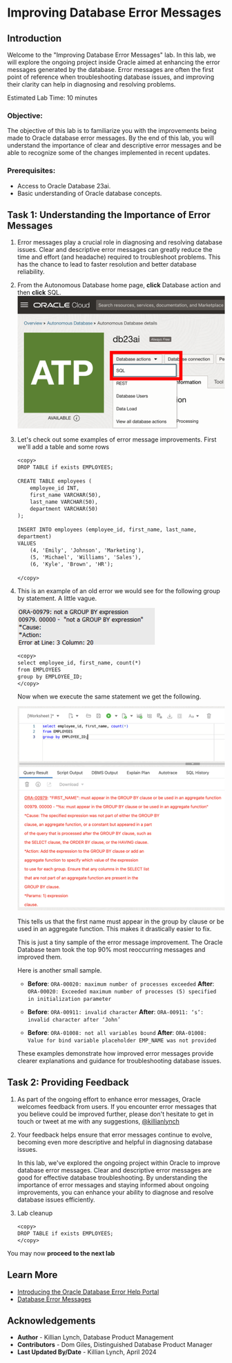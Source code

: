 # Improving Database Error Messages

## Introduction

Welcome to the "Improving Database Error Messages" lab. In this lab, we will explore the ongoing project inside Oracle aimed at enhancing the error messages generated by the database. Error messages are often the first point of reference when troubleshooting database issues, and improving their clarity can help in diagnosing and resolving problems.

Estimated Lab Time: 10 minutes

### Objective:
The objective of this lab is to familiarize you with the improvements being made to Oracle database error messages. By the end of this lab, you will understand the importance of clear and descriptive error messages and be able to recognize some of the changes implemented in recent updates.

### Prerequisites:
- Access to Oracle Database 23ai.
- Basic understanding of Oracle database concepts.

## Task 1: Understanding the Importance of Error Messages

1. Error messages play a crucial role in diagnosing and resolving database issues. Clear and descriptive error messages can greatly reduce the time and effort (and headache) required to troubleshoot problems. This has the chance to lead to faster resolution and better database reliability.

2. From the Autonomous Database home page, **click** Database action and then **click** SQL.
    ![click SQL](images/im1.png " ")

2. Let's check out some examples of error message improvements. First we'll add a table and some rows

    ```
    <copy>
    DROP TABLE if exists EMPLOYEES;

    CREATE TABLE employees (
        employee_id INT,
        first_name VARCHAR(50),
        last_name VARCHAR(50),
        department VARCHAR(50)
    );

    INSERT INTO employees (employee_id, first_name, last_name, department)
    VALUES
        (4, 'Emily', 'Johnson', 'Marketing'),
        (5, 'Michael', 'Williams', 'Sales'),
        (6, 'Kyle', 'Brown', 'HR');

    </copy>
    ```

3. This is an example of an old error we would see for the following group by statement. A little vague.

    ![old error message](images/im2.png)

    ```
    <copy>
    select employee_id, first_name, count(*)
    from EMPLOYEES
    group by EMPLOYEE_ID;
    </copy>
    ```

    Now when we execute the same statement we get the following. 

    ![new error message](images/im3.png)

    This tells us that the first name must appear in the group by clause or be used in an aggregate function. This makes it drastically easier to fix. 

    This is just a tiny sample of the error message improvement. The Oracle Database team took the top 90% most reoccurring messages and improved them.

    Here is another small sample.


    - **Before**: `ORA-00020: maximum number of processes exceeded`
      **After**: `ORA-00020: Exceeded maximum number of processes (5) specified in initialization parameter`

    - **Before**: `ORA-00911: invalid character`
      **After**: `ORA-00911: ‘s’: invalid character after ‘John’`

    - **Before**: `ORA-01008: not all variables bound`
      **After**: `ORA-01008: Value for bind variable placeholder EMP_NAME was not provided`

    These examples demonstrate how improved error messages provide clearer explanations and guidance for troubleshooting database issues.

## Task 2: Providing Feedback

1. As part of the ongoing effort to enhance error messages, Oracle welcomes feedback from users. If you encounter error messages that you believe could be improved further, please don't hesitate to get in touch or tweet at me with any suggestions, [@killianlynch](https://twitter.com/killianlynchh)


2. Your feedback helps ensure that error messages continue to evolve, becoming even more descriptive and helpful in diagnosing database issues.

    In this lab, we've explored the ongoing project within Oracle to improve database error messages. Clear and descriptive error messages are good for effective database troubleshooting. By understanding the importance of error messages and staying informed about ongoing improvements, you can enhance your ability to diagnose and resolve database issues efficiently.

3. Lab cleanup

    ```
    <copy>
    DROP TABLE if exists EMPLOYEES;
    </copy>
    ```

You may now **proceed to the next lab** 


## Learn More

* [Introducing the Oracle Database Error Help Portal](https://blogs.oracle.com/database/post/error-help-portal)
* [Database Error Messages](https://docs.oracle.com/en/error-help/db/)

## Acknowledgements
* **Author** - Killian Lynch, Database Product Management
* **Contributors** - Dom Giles, Distinguished Database Product Manager
* **Last Updated By/Date** - Killian Lynch, April 2024
